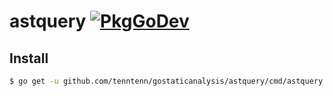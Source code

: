 # astquery [![PkgGoDev](https://pkg.go.dev/badge/github.com/gostaticanalysis/astquery)](https://pkg.go.dev/github.com/gostaticanalysis/)

## Install

```sh
$ go get -u github.com/tenntenn/gostaticanalysis/astquery/cmd/astquery
```

